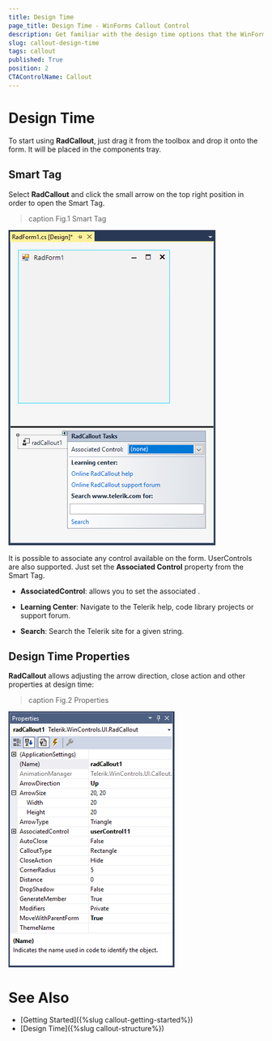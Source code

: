 ```yaml
---
title: Design Time
page_title: Design Time - WinForms Callout Control
description: Get familiar with the design time options that the WinForms Callout offers.   
slug: callout-design-time
tags: callout
published: True
position: 2 
CTAControlName: Callout
---
```


# Design Time 

To start using **RadCallout**, just drag it from the toolbox and drop it onto the form. It will be placed in the components tray.
 
## Smart Tag

Select **RadCallout** and click the small arrow on the top right position in order to open the Smart Tag.

>caption Fig.1 Smart Tag

![winforms/callout-design-time 001](images/callout-design-time001.png) 

It is possible to associate any control available on the form. UserControls are also supported. Just set the **Associated Control** property from the Smart Tag.

* **AssociatedControl**: allows you to set the associated  .

* **Learning Center**: Navigate to the Telerik help, code library projects or support forum.

* **Search**: Search the Telerik site for a given string.

## Design Time Properties

**RadCallout** allows adjusting the arrow direction, close action and other properties at design time:
 
>caption Fig.2 Properties

![winforms/callout-design-time 002](images/callout-design-time002.png) 

# See Also

* [Getting Started]({%slug callout-getting-started%})
* [Design Time]({%slug callout-structure%}) 
 
        
